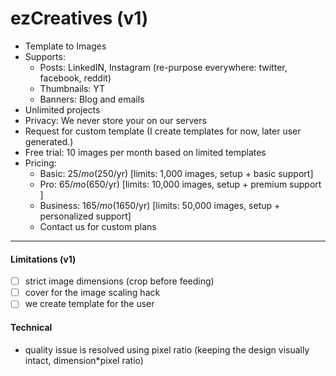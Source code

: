 # ezCreatives (v1)

- Template to Images
- Supports:
  - Posts: LinkedIN, Instagram (re-purpose everywhere: twitter, facebook, reddit)
  - Thumbnails: YT
  - Banners: Blog and emails
- Unlimited projects
- Privacy: We never store your on our servers
- Request for custom template (I create templates for now, later user generated.)
- Free trial: 10 images per month based on limited templates
- Pricing:
  - Basic: $25/mo ($250/yr) [limits: 1,000 images, setup + basic support]
  - Pro: $65/mo ($650/yr) [limits: 10,000 images, setup + premium support ]
  - Business: $165/mo ($1650/yr) [limits: 50,000 images, setup + personalized support]
  - Contact us for custom plans

---

#### Limitations (v1)

- [ ] strict image dimensions (crop before feeding)
- [ ] cover for the image scaling hack
- [ ] we create template for the user

#### Technical

- quality issue is resolved using pixel ratio (keeping the design visually intact, dimension\*pixel ratio)
